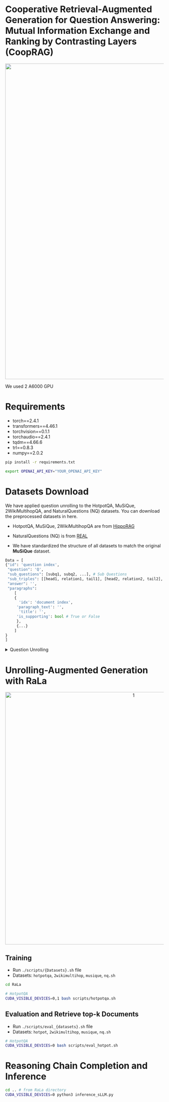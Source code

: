 # Cooperative Retrieval-Augmented Generation for Question Answering: Mutual Information Exchange and Ranking by Contrasting Layers (CoopRAG) 
<p align="center">
<img width="1000" alt="1" src="https://github.com/user-attachments/assets/8b4089f4-07c2-40ac-a119-3082493b9c0d">
</p>


We used 2 A6000 GPU

# Requirements
- torch==2.4.1
- transformers==4.46.1
- torchvision==0.1.1
- torchaudio==2.4.1
- tqdm==4.66.6
- trl==0.8.3
- numpy==2.0.2

```bash
pip install -r requirements.txt

export OPENAI_API_KEY="YOUR_OPENAI_API_KEY"
```

# Datasets Download
We have applied question unrolling to the HotpotQA, MuSiQue, 2WikiMultihopQA, and NaturalQuestions (NQ) datasets. You can download the preprocessed datasets in here.
- HotpotQA, MuSiQue, 2WikiMultihopQA are from [HippoRAG](https://github.com/OSU-NLP-Group/HippoRAG)
- NaturalQuestions (NQ) is from [REAL](https://github.com/RUCAIBox/REAR)

-  We have standardized the structure of all datasets to match the original **MuSiQue** dataset.
```python
Data = [
{"id": 'question index',
 "question": 'Q',
 "sub_questions": [subq1, subq2, ...], # Sub Questions
 "sub_triples": [[head1, relation1, tail1], [head2, relation2, tail2], ...], # Uncertain Reasoning Chain
 "answer": '',
 "paragraphs":
    [
    {
      'idx': 'document index',
     'paragraph_text': '',
      'title': '',
     'is_supporting': bool # True or False
     },
     {...}
    ]
}
]
```
<details>
  <summary>Question Unrolling</summary>
  - Using GPT-4o-mini
 
  ```bash
  export OPENAI_API_KEY="YOUR_OPENAI_API_KEY"

  CUDA_VISIBLE_DEVICES=0 python3 unrolling_GPT.py
  ```
  - Using sLLM (Gemma-2-9B)
  ```bash
  CUDA_VISIBLE_DEVICES=0 python3 unrolling_sLLM.py
  ```

</details> 

# Unrolling-Augmented Generation with RaLa

<p align="center">
<img width="800" alt="1" src="https://github.com/user-attachments/assets/a107c59a-2bf0-43db-ae30-d40cc4d889f7">
</p>


## Training

- Run `./scripts/{Datasets}.sh` file
- Datasets: `hotpotqa`, `2wikimultihop`, `musique`, `nq.sh`
```bash
cd RaLa

# HotpotQA
CUDA_VISIBLE_DEVICES=0,1 bash scripts/hotpotqa.sh
```

## Evaluation and Retrieve top-k Documents
- Run `./scripts/eval_{datasets}.sh` file
- Datasets: `hotpot`, `2wikimultihop`, `musique`, `nq.sh`

```bash
# HotpotQA
CUDA_VISIBLE_DEVICES=0 bash scripts/eval_hotpot.sh
```

# Reasoning Chain Completion and Inference
```bash
cd .. # from RaLa directory
CUDA_VISIBLE_DEVICES=0 python3 inference_sLLM.py
```
